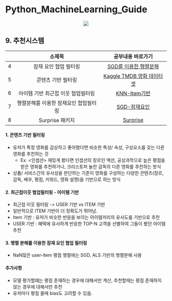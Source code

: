 # Python_MachineLearning_Guide

<p align="center">
  <img src="https://user-images.githubusercontent.com/45617225/92135508-d14f2300-ee45-11ea-86d8-1bec587dd17c.png">
</p>


## 9. 추천시스템 
|  | 소제목 | 공부내용 바로가기 | 
| :---: |:---:|:---:|
| 4 | 잠재 요인 협업 필터링 | [SGD를 이용한 행렬분해](https://github.com/jeeyeonLIM/Python_MachineLearning_Guide/blob/master/09_%EC%B6%94%EC%B2%9C%EC%8B%9C%EC%8A%A4%ED%85%9C_4.%EC%9E%A0%EC%9E%AC%20%EC%9A%94%EC%9D%B8%20%ED%98%91%EC%97%85%20%ED%95%84%ED%84%B0%EB%A7%81.ipynb) | 
| 5 | 콘텐츠 기반 필터링 | [Kaggle TMDB 영화 데이터셋](https://github.com/jeeyeonLIM/Python_MachineLearning_Guide/blob/master/09_%EC%B6%94%EC%B2%9C%EC%8B%9C%EC%8A%A4%ED%85%9C_5.%20%EC%BD%98%ED%85%90%EC%B8%A0%20%EA%B8%B0%EB%B0%98%20%ED%95%84%ED%84%B0%EB%A7%81_TMDB%205000%20%EC%98%81%ED%99%94%20%EB%8D%B0%EC%9D%B4%ED%84%B0.ipynb) | 
| 6 | 아이템 기반 최근접 이웃 협업필터링 | [KNN-Item기반](https://github.com/jeeyeonLIM/Python_MachineLearning_Guide/blob/master/09_%EC%B6%94%EC%B2%9C%EC%8B%9C%EC%8A%A4%ED%85%9C_6.%20%EC%95%84%EC%9D%B4%ED%85%9C%20%EA%B8%B0%EB%B0%98%20%EC%B5%9C%EA%B7%BC%EC%A0%91%20%EC%9D%B4%EC%9B%83%20%ED%98%91%EC%97%85%20%ED%95%84%ED%84%B0%EB%A7%81.ipynb) | 
| 7 | 행렬분해를 이용한 잠재요인 협업필터링 | [SGD-잠재요인](https://github.com/jeeyeonLIM/Python_MachineLearning_Guide/blob/master/09_%EC%B6%94%EC%B2%9C%EC%8B%9C%EC%8A%A4%ED%85%9C_7.%20%ED%96%89%EB%A0%AC%20%EB%B6%84%ED%95%B4%EB%A5%BC%20%EC%9D%B4%EC%9A%A9%ED%95%9C%20%EC%9E%A0%EC%9E%AC%20%EC%9A%94%EC%9D%B8%20%ED%98%91%EC%97%85%20%ED%95%84%ED%84%B0%EB%A7%81.ipynb) | 
| 8 | Surprise 패키지 | [Surprise](https://github.com/jeeyeonLIM/Python_MachineLearning_Guide/blob/master/09_%EC%B6%94%EC%B2%9C%EC%8B%9C%EC%8A%A4%ED%85%9C_8.%20%EC%B6%94%EC%B2%9C%EC%8B%9C%EC%8A%A4%ED%85%9C%20%ED%8C%A8%ED%82%A4%EC%A7%80_%60Surprise%60.ipynb) | 

#### 1. 콘텐츠 기반 필터링 
- 유저가 특정 영화를 감상하고 좋아했다면 비슷한 특성/ 속성, 구성요소를 갖는 다른 영화를 추천하는 것 
    - Ex. <인셉션> 재밌게 봤다면 인셉션의 장르인 액션, 공상과학으로 높은 평점을 받은 영화를 추천하거나, 크리스토퍼 놀란 감독의 다른 영화를 추천하는 방식 
- 상품/ 서비스간의 유사성을 판단하는 기준이 영화를 구성하는 다양한 콘텐츠(장르, 감독, 배우, 평점, 키워드, 영화 설명)을 기반으로 하는 방식

#### 2. 최근접이웃 협업필터링 - 아이템 기반
- 최근접 이웃 필터링 -> USER 기반 vs ITEM 기반 
- 일반적으로 ITEM 기반이 더 정확도가 뛰어남.
- Item 기반 : 유저가 비슷한 반응을 보이는 아이템끼리의 유사도를 기반으로 추천
- USER 기반 : 혜택에 유사하게 반응한 TOP-N 고객을 선별하여 그들이 봤던 아이템 추천

#### 3. 행렬 분해를 이용한 잠재 요인 협업 필터링
- NaN많은 user-item 평점 행렬에는 SGD, ALS 기반의 행렬분해 사용 

#### 추가사항
- 모델 평가할떄는 평점 존재하는 경우에 대해서만 계산, 추천할때는 평점 존재하지 않는 경우에 대해서만 추천
- 유저마다 평점 줄때 bias도 고려할 수 있음.




